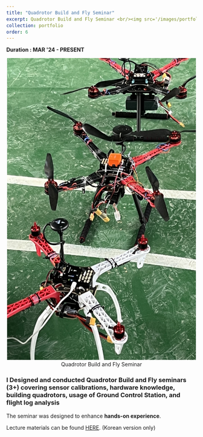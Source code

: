 ```yaml
---
title: "Quadrotor Build and Fly Seminar"
excerpt: Quadrotor Build and Fly Seminar <br/><img src='/images/portfolio_img/drone_seminar.gif' width='500' height='500'> 
collection: portfolio
order: 6
---
```


**Duration : MAR '24 - PRESENT**

<center>
  <img src='/images/portfolio_img/drone_seminar_3.jpg' width='500' height='800' />
  <figcaption>Quadrotor Build and Fly Seminar</figcaption>
</center>

### I Designed and conducted Quadrotor Build and Fly seminars (3+) covering sensor calibrations, hardware knowledge, building quadrotors, usage of Ground Control Station, and flight log analysis

The seminar was designed to enhance **hands-on experience**.

Lecture materials can be found [HERE](https://jangminhyuk.github.io/files/KOR_Drone_seminar_240322updated.pdf).
(Korean version only)